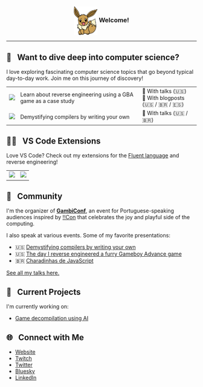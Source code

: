 <h3>
  <p align="center"><img align="center" src="https://github.com/macabeus/macabeus/blob/master/assets/eevee.png?raw=true" height="75px" /> Welcome!</p>
</h3>

<hr />

## 🧪&nbsp;&nbsp;&nbsp;Want to dive deep into computer science?

I love exploring fascinating computer science topics that go beyond typical day-to-day work. Join me on this journey of discovery!

<table>
  <tr>
    <td><a href="https://github.com/macabeus/klo-gba.js"><img src="https://github-readme-stats.vercel.app/api/pin/?username=macabeus&repo=klo-gba.js" /></a></td>
    <td>Learn about reverse engineering using a GBA game as a case study</td>
    <td width="30%">
      🎥 With talks (🇺🇸)<br>
      📄 With blogposts (🇺🇸 / 🇧🇷 / 🇪🇸)
    </td>
  </tr>
  <tr>
    <td><a href="https://github.com/macabeus/macro-compiler"><img src="https://github-readme-stats.vercel.app/api/pin/?username=macabeus&repo=macro-compiler" /></a></td>
    <td>Demystifying compilers by writing your own</td>
    <td>
      🎥 With talks (🇺🇸 / 🇧🇷)
    </td>
  </tr>
</table>

## 🧑‍💻&nbsp;&nbsp;&nbsp;VS Code Extensions

Love VS Code? Check out my extensions for the [Fluent language](https://projectfluent.org/) and reverse engineering!

<table>
  <tr>
    <td><a href="https://github.com/macabeus/vscode-fluent"><img src="https://github-readme-stats.vercel.app/api/pin/?username=macabeus&repo=vscode-fluent" /></a></td>
    <td><a href="https://github.com/macabeus/kappa"><img src="https://github-readme-stats.vercel.app/api/pin/?username=macabeus&repo=kappa" /></a></td>
  </tr>
</table>

## 🐒&nbsp;&nbsp;&nbsp;Community

I'm the organizer of [**GambiConf**](https://gambiconf.dev/), an event for Portuguese-speaking audiences inspired by [!!Con](https://bangbangcon.com/) that celebrates the joy and playful side of the computing.

I also speak at various events. Some of my favorite presentations:

- 🇺🇸 [Demystifying compilers by writing your own](https://www.youtube.com/watch?v=zMJYoYwOCd4)
- 🇺🇸 [The day I reverse engineered a furry Gameboy Advance game](https://www.youtube.com/watch?v=RMM_5bq3Ct8)
- 🇧🇷 [Charadinhas de JavaScript](https://www.youtube.com/live/HdoPos3O8Mg?t=2105s)

[See all my talks here.](https://macabeus.github.io/talks)

## 🔧&nbsp;&nbsp;&nbsp;Current Projects

I'm currently working on:

- [Game decompilation using AI](https://gambiconf.substack.com/p/development-journey-on-game-decompilation)

## 🌐&nbsp;&nbsp;&nbsp;Connect with Me

- <a href="http://macabeus.github.io/">Website</a>
- <a href="https://www.twitch.tv/bmacabeus">Twitch</a>
- <a href="https://twitter.com/bmacabeus">Twitter</a>
- <a href="https://bsky.app/profile/macabeus.bsky.social">Bluesky</a>
- <a href="https://www.linkedin.com/in/macabeus">LinkedIn</a>
